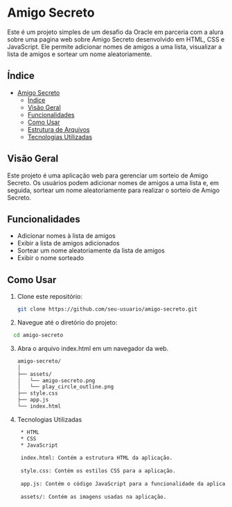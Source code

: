 # Amigo Secreto

Este é um projeto simples de um desafio da Oracle em parceria com a alura sobre uma pagina web sobre Amigo Secreto desenvolvido em HTML, CSS e JavaScript. Ele permite adicionar nomes de amigos a uma lista, visualizar a lista de amigos e sortear um nome aleatoriamente.

## Índice

- [Amigo Secreto](#amigo-secreto)
  - [Índice](#índice)
  - [Visão Geral](#visão-geral)
  - [Funcionalidades](#funcionalidades)
  - [Como Usar](#como-usar)
  - [Estrutura de Arquivos](#estrutura-de-arquivos)
  - [Tecnologias Utilizadas](#tecnologias-utilizadas)

## Visão Geral

Este projeto é uma aplicação web para gerenciar um sorteio de Amigo Secreto. Os usuários podem adicionar nomes de amigos a uma lista e, em seguida, sortear um nome aleatoriamente para realizar o sorteio de Amigo Secreto.

## Funcionalidades

- Adicionar nomes à lista de amigos
- Exibir a lista de amigos adicionados
- Sortear um nome aleatoriamente da lista de amigos
- Exibir o nome sorteado

## Como Usar

1. Clone este repositório:
   ```sh
   git clone https://github.com/seu-usuario/amigo-secreto.git

2. Navegue até o diretório do projeto:
  ```sh
    cd amigo-secreto
   ```
3. Abra o arquivo index.html em um navegador da web.
     ```sh
    amigo-secreto/
    │
    ├── assets/
    │   └── amigo-secreto.png
    │   └── play_circle_outline.png
    ├── style.css
    ├── app.js
    └── index.html
    ```

4. Tecnologias Utilizadas
   ```sh
    * HTML
    * CSS
    * JavaScript
    
    index.html: Contém a estrutura HTML da aplicação.
    
    style.css: Contém os estilos CSS para a aplicação.
    
    app.js: Contém o código JavaScript para a funcionalidade da aplicação.
    
    assets/: Contém as imagens usadas na aplicação.
    ```
